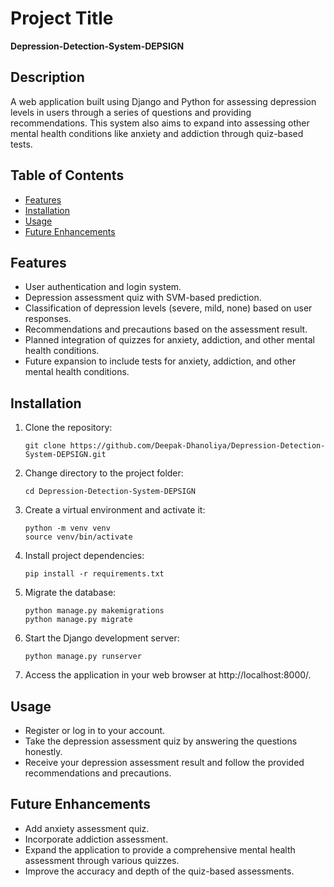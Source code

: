 # Project Title

**Depression-Detection-System-DEPSIGN**

## Description

A web application built using Django and Python for assessing depression levels in users through a series of questions and providing recommendations. This system also aims to expand into assessing other mental health conditions like anxiety and addiction through quiz-based tests.

## Table of Contents

- [Features](#Features)
- [Installation](#Installation)
- [Usage](#Usage)
- [Future Enhancements](#Future-Enhancements)


## Features

- User authentication and login system.
- Depression assessment quiz with SVM-based prediction.
- Classification of depression levels (severe, mild, none) based on user responses.
- Recommendations and precautions based on the assessment result.
- Planned integration of quizzes for anxiety, addiction, and other mental health conditions.
- Future expansion to include tests for anxiety, addiction, and other mental health conditions.

## Installation

1. Clone the repository:
   ```
   git clone https://github.com/Deepak-Dhanoliya/Depression-Detection-System-DEPSIGN.git
   ```
2. Change directory to the project folder:
   ```
   cd Depression-Detection-System-DEPSIGN
   ```
3. Create a virtual environment and activate it:
   ```
   python -m venv venv
   source venv/bin/activate
   ```
4. Install project dependencies:
   ```
   pip install -r requirements.txt
   ```
5. Migrate the database:
   ```
   python manage.py makemigrations
   python manage.py migrate
   ```
6. Start the Django development server:
   ```
   python manage.py runserver
   ```
7. Access the application in your web browser at http://localhost:8000/.

## Usage

* Register or log in to your account.
* Take the depression assessment quiz by answering the questions honestly.
* Receive your depression assessment result and follow the provided recommendations and precautions.

## Future Enhancements

* Add anxiety assessment quiz.
* Incorporate addiction assessment.
* Expand the application to provide a comprehensive mental health assessment through various quizzes.
* Improve the accuracy and depth of the quiz-based assessments.







